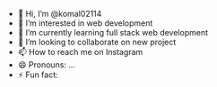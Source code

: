 - 👋 Hi, I’m @komal02114
- 👀 I’m interested in web development
- 🌱 I’m currently learning full stack web development
- 💞️ I’m looking to collaborate on new project
- 📫 How to reach me on Instagram
- 😄 Pronouns: ...
- ⚡ Fun fact: 

<!---
komal02114/komal02114 is a ✨ special ✨ repository because its `README.md` (this file) appears on your GitHub profile.
You can click the Preview link to take a look at your changes.
--->
